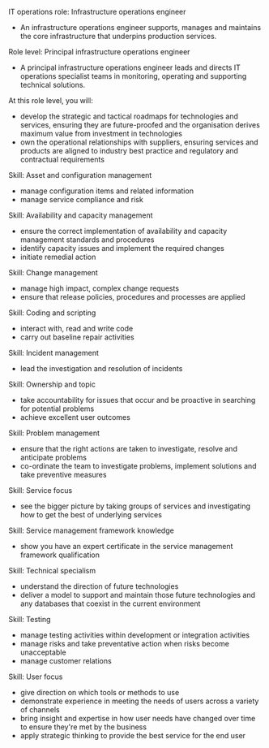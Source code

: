 IT operations role: Infrastructure operations engineer
- An infrastructure operations engineer supports, manages and maintains the core infrastructure that underpins production services.

Role level: Principal infrastructure operations engineer
- A principal infrastructure operations engineer leads and directs IT operations specialist teams in monitoring, operating and supporting technical solutions.

At this role level, you will:
- develop the strategic and tactical roadmaps for technologies and services, ensuring they are future-proofed and the organisation derives maximum value from investment in technologies
- own the operational relationships with suppliers, ensuring services and products are aligned to industry best practice and regulatory and contractual requirements

Skill: Asset and configuration management
- manage configuration items and related information
- manage service compliance and risk

Skill: Availability and capacity management
- ensure the correct implementation of availability and capacity management standards and procedures
- identify capacity issues and implement the required changes
- initiate remedial action

Skill: Change management
- manage high impact, complex change requests
- ensure that release policies, procedures and processes are applied

Skill: Coding and scripting
- interact with, read and write code
- carry out baseline repair activities

Skill: Incident management
- lead the investigation and resolution of incidents

Skill: Ownership and topic
- take accountability for issues that occur and be proactive in searching for potential problems
- achieve excellent user outcomes

Skill: Problem management
- ensure that the right actions are taken to investigate, resolve and anticipate problems
- co-ordinate the team to investigate problems, implement solutions and take preventive measures

Skill: Service focus
- see the bigger picture by taking groups of services and investigating how to get the best of underlying services

Skill: Service management framework knowledge
- show you have an expert certificate in the service management framework qualification

Skill: Technical specialism
- understand the direction of future technologies
- deliver a model to support and maintain those future technologies and any databases that coexist in the current environment

Skill: Testing
- manage testing activities within development or integration activities
- manage risks and take preventative action when risks become unacceptable
- manage customer relations

Skill: User focus
- give direction on which tools or methods to use
- demonstrate experience in meeting the needs of users across a variety of channels
- bring insight and expertise in how user needs have changed over time to ensure they're met by the business
- apply strategic thinking to provide the best service for the end user